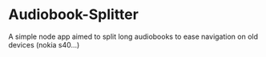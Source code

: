 # Audiobook-Splitter
A simple node app aimed to split long audiobooks to ease navigation on old devices (nokia s40...)
